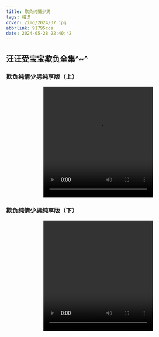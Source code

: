 ```yaml
---
title: 欺负纯情少男
tags: 相识
cover: /img/2024/37.jpg
abbrlink: 91795cca
date: 2024-05-28 22:40:42
---
```

## 汪汪受宝宝欺负全集^~^
### 欺负纯情少男纯享版（上）
<video src="/video/1.mp4" controls="controls" width="300" height="300"  style="display: block; margin: 0 auto;"></video>

### 欺负纯情少男纯享版（下）
<video src="/video/2.mp4" controls="controls" width="300" height="300"  style="display: block; margin: 0 auto;"></video>